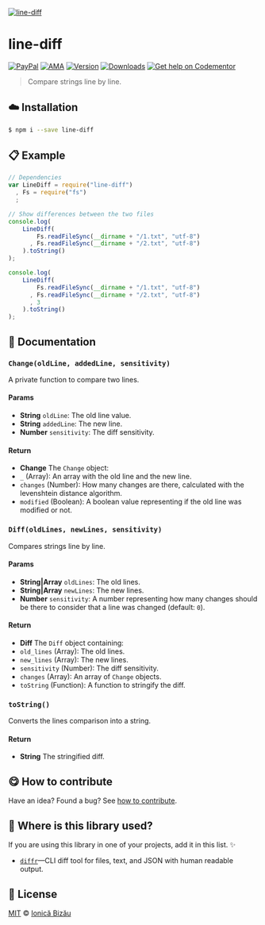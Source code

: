 
[![line-diff](http://i.imgur.com/LBR41CC.png)](#)

# line-diff

 [![PayPal](https://img.shields.io/badge/%24-paypal-f39c12.svg)][paypal-donations] [![AMA](https://img.shields.io/badge/ask%20me-anything-1abc9c.svg)](https://github.com/IonicaBizau/ama) [![Version](https://img.shields.io/npm/v/line-diff.svg)](https://www.npmjs.com/package/line-diff) [![Downloads](https://img.shields.io/npm/dt/line-diff.svg)](https://www.npmjs.com/package/line-diff) [![Get help on Codementor](https://cdn.codementor.io/badges/get_help_github.svg)](https://www.codementor.io/johnnyb?utm_source=github&utm_medium=button&utm_term=johnnyb&utm_campaign=github)

> Compare strings line by line.

## :cloud: Installation

```sh
$ npm i --save line-diff
```


## :clipboard: Example



```js
// Dependencies
var LineDiff = require("line-diff")
  , Fs = require("fs")
  ;

// Show differences between the two files
console.log(
    LineDiff(
        Fs.readFileSync(__dirname + "/1.txt", "utf-8")
      , Fs.readFileSync(__dirname + "/2.txt", "utf-8")
    ).toString()
);

console.log(
    LineDiff(
        Fs.readFileSync(__dirname + "/1.txt", "utf-8")
      , Fs.readFileSync(__dirname + "/2.txt", "utf-8")
      , 3
    ).toString()
);
```

## :memo: Documentation


### `Change(oldLine, addedLine, sensitivity)`
A private function to compare two lines.

#### Params
- **String** `oldLine`: The old line value.
- **String** `addedLine`: The new line.
- **Number** `sensitivity`: The diff sensitivity.

#### Return
- **Change** The `Change` object:
 - `_` (Array): An array with the old line and the new line.
 - `changes` (Number): How many changes are there, calculated with the levenshtein distance algorithm.
 - `modified` (Boolean): A boolean value representing if the old line was modified or not.

### `Diff(oldLines, newLines, sensitivity)`
Compares strings line by line.

#### Params
- **String|Array** `oldLines`: The old lines.
- **String|Array** `newLines`: The new lines.
- **Number** `sensitivity`: A number representing how many changes should be there to consider that a line was changed (default: `0`).

#### Return
- **Diff** The `Diff` object containing:
 - `old_lines` (Array): The old lines.
 - `new_lines` (Array): The new lines.
 - `sensitivity` (Number): The diff sensitivity.
 - `changes` (Array): An array of `Change` objects.
 - `toString` (Function): A function to stringify the diff.

### `toString()`
Converts the lines comparison into a string.

#### Return
- **String** The stringified diff.



## :yum: How to contribute
Have an idea? Found a bug? See [how to contribute][contributing].

## :dizzy: Where is this library used?
If you are using this library in one of your projects, add it in this list. :sparkles:


 - [`diffr`](https://npmjs.com/package/diffr)—CLI diff tool for files, text, and JSON with human readable output.

## :scroll: License

[MIT][license] © [Ionică Bizău][website]

[paypal-donations]: https://www.paypal.com/cgi-bin/webscr?cmd=_s-xclick&hosted_button_id=RVXDDLKKLQRJW
[donate-now]: http://i.imgur.com/6cMbHOC.png

[license]: http://showalicense.com/?fullname=Ionic%C4%83%20Biz%C4%83u%20%3Cbizauionica%40gmail.com%3E%20(http%3A%2F%2Fionicabizau.net)&year=2015#license-mit
[website]: http://ionicabizau.net
[contributing]: /CONTRIBUTING.md
[docs]: /DOCUMENTATION.md
